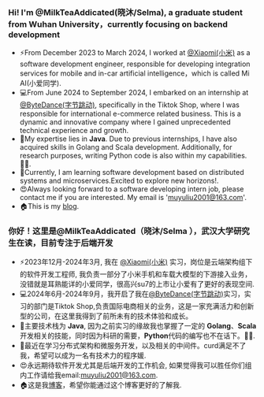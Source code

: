 ### Hi! I'm @MilkTeaAddicated(晓沐/Selma), a graduate student from Wuhan University，currently focusing on backend development

- ⚡From December 2023 to March 2024, I worked at [@Xiaomi(小米)](https://www.mi.com/) as a software development engineer, responsible for developing integration services for mobile and in-car artificial intelligence，which is called Mi AI(小爱同学).
- 💻From June 2024 to September 2024, I embarked on an internship at [@ByteDance(字节跳动)](https://www.bytedance.com/zh/), specifically in the Tiktok Shop, where I was responsible for international e-commerce related business. This is a dynamic and innovative company where I gained unprecedented technical experience and growth.
- 🌱My expertise lies in **Java**. Due to previous internships, I have also acquired skills in Golang and Scala development. Additionally, for research purposes, writing Python code is also within my capabilities. 🙋‍♀️.
- 🚀Currently, I am learning software development based on distributed systems and microservices.Excited to explore new horizons!.
- 😍Always looking forward to a software developing intern job, please contact me if you are interested. My email is 'muyuliu2001@163.com'.
- 🏠This is my [blog](https://milkteaaddicted.github.io/).

### 你好！这里是@MilkTeaAddicated（晓沐/Selma ），武汉大学研究生在读，目前专注于后端开发

- ⚡2023年12月-2024年3月, 我在 [@Xiaomi(小米)](https://www.mi.com/) 实习，岗位是云端架构组下的软件开发工程师, 我负责一部分了小米手机和车载大模型的下游接入业务，没错就是耳熟能详的小爱同学，很高兴su7的上市让小爱有了更好的表现空间.
- 💻2024年6月-2024年9月，我开启了我在[@ByteDance(字节跳动)](https://www.bytedance.com/zh/)实习，实习的部门是Tiktok Shop,负责国际电商相关的业务，这是一家充满活力和创新型的公司，在这里我得到了前所未有的技术体验和成长。
- 🌱主要技术栈为 **Java**, 因为之前实习的缘故我也掌握了一定的 **Golang**、**Scala**开发相关的技能，同时因为科研的需要，**Python**代码的编写也不在话下。🙋‍♀️.
- 🚀最近在学习分布式架构和微服务开发，以及相关的中间件。curd满足不了我，希望可以成为一名有技术力的程序媛.
- 😍永远期待软件开发尤其是后端开发的工作机会, 如果觉得我可以胜任你们组内工作请给我email:muyuliu2001@163.com.
- 🏠这是我[博客](https://milkteaaddicted.github.io/)，希望你能通过这个博客更好的了解我.

